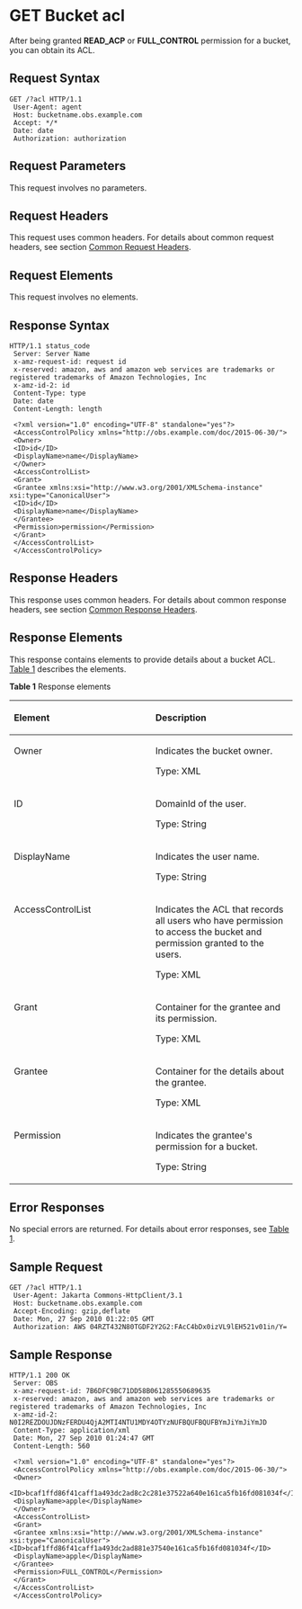 # GET Bucket acl<a name="EN-US_TOPIC_0125560314"></a>

After being granted  **READ\_ACP**  or  **FULL\_CONTROL**  permission for a bucket, you can obtain its ACL.

## Request Syntax<a name="section14898996"></a>

```
GET /?acl HTTP/1.1 
 User-Agent: agent
 Host: bucketname.obs.example.com 
 Accept: */*
 Date: date 
 Authorization: authorization
```

## Request Parameters<a name="section66982100"></a>

This request involves no parameters.

## Request Headers<a name="section65967991"></a>

This request uses common headers. For details about common request headers, see section  [Common Request Headers](common-request-headers.md).

## Request Elements<a name="section56841015"></a>

This request involves no elements.

## Response Syntax<a name="section33178753"></a>

```
HTTP/1.1 status_code 
 Server: Server Name 
 x-amz-request-id: request id 
 x-reserved: amazon, aws and amazon web services are trademarks or registered trademarks of Amazon Technologies, Inc
 x-amz-id-2: id 
 Content-Type: type 
 Date: date 
 Content-Length: length 

 <?xml version="1.0" encoding="UTF-8" standalone="yes"?> 
 <AccessControlPolicy xmlns="http://obs.example.com/doc/2015-06-30/"> 
 <Owner> 
 <ID>id</ID> 
 <DisplayName>name</DisplayName> 
 </Owner> 
 <AccessControlList> 
 <Grant> 
 <Grantee xmlns:xsi="http://www.w3.org/2001/XMLSchema-instance" xsi:type="CanonicalUser"> 
 <ID>id</ID> 
 <DisplayName>name</DisplayName> 
 </Grantee> 
 <Permission>permission</Permission> 
 </Grant> 
 </AccessControlList> 
 </AccessControlPolicy>
```

## Response Headers<a name="section30173329"></a>

This response uses common headers. For details about common response headers, see section  [Common Response Headers](common-response-headers.md).

## Response Elements<a name="section3124510"></a>

This response contains elements to provide details about a bucket ACL.  [Table 1](#table46938871)  describes the elements.

**Table  1**  Response elements

<a name="table46938871"></a>
<table><thead align="left"><tr id="row9451173"><th class="cellrowborder" valign="top" width="50%" id="mcps1.2.3.1.1"><p id="p27347573"><a name="p27347573"></a><a name="p27347573"></a>Element</p>
</th>
<th class="cellrowborder" valign="top" width="50%" id="mcps1.2.3.1.2"><p id="p560958"><a name="p560958"></a><a name="p560958"></a>Description</p>
</th>
</tr>
</thead>
<tbody><tr id="row45437607"><td class="cellrowborder" valign="top" width="50%" headers="mcps1.2.3.1.1 "><p id="p56567512"><a name="p56567512"></a><a name="p56567512"></a>Owner</p>
</td>
<td class="cellrowborder" valign="top" width="50%" headers="mcps1.2.3.1.2 "><p id="p18565754"><a name="p18565754"></a><a name="p18565754"></a>Indicates the bucket owner.</p>
<p id="p32874060"><a name="p32874060"></a><a name="p32874060"></a>Type: XML</p>
</td>
</tr>
<tr id="row27431092"><td class="cellrowborder" valign="top" width="50%" headers="mcps1.2.3.1.1 "><p id="p7325999"><a name="p7325999"></a><a name="p7325999"></a>ID</p>
</td>
<td class="cellrowborder" valign="top" width="50%" headers="mcps1.2.3.1.2 "><p id="p56535059"><a name="p56535059"></a><a name="p56535059"></a>DomainId of the user.</p>
<p id="p39053483"><a name="p39053483"></a><a name="p39053483"></a>Type: String</p>
</td>
</tr>
<tr id="row15937030"><td class="cellrowborder" valign="top" width="50%" headers="mcps1.2.3.1.1 "><p id="p15831091"><a name="p15831091"></a><a name="p15831091"></a>DisplayName</p>
</td>
<td class="cellrowborder" valign="top" width="50%" headers="mcps1.2.3.1.2 "><p id="p7249984"><a name="p7249984"></a><a name="p7249984"></a>Indicates the user name.</p>
<p id="p65249858"><a name="p65249858"></a><a name="p65249858"></a>Type: String</p>
</td>
</tr>
<tr id="row50377813"><td class="cellrowborder" valign="top" width="50%" headers="mcps1.2.3.1.1 "><p id="p54071067"><a name="p54071067"></a><a name="p54071067"></a>AccessControlList</p>
</td>
<td class="cellrowborder" valign="top" width="50%" headers="mcps1.2.3.1.2 "><p id="p17680313"><a name="p17680313"></a><a name="p17680313"></a>Indicates the ACL that records all users who have permission to access the bucket and permission granted to the users.</p>
<p id="p24905097"><a name="p24905097"></a><a name="p24905097"></a>Type: XML</p>
</td>
</tr>
<tr id="row22819288"><td class="cellrowborder" valign="top" width="50%" headers="mcps1.2.3.1.1 "><p id="p36423072"><a name="p36423072"></a><a name="p36423072"></a>Grant</p>
</td>
<td class="cellrowborder" valign="top" width="50%" headers="mcps1.2.3.1.2 "><p id="p64587704"><a name="p64587704"></a><a name="p64587704"></a>Container for the grantee and its permission.</p>
<p id="p44418425"><a name="p44418425"></a><a name="p44418425"></a>Type: XML</p>
</td>
</tr>
<tr id="row64221512"><td class="cellrowborder" valign="top" width="50%" headers="mcps1.2.3.1.1 "><p id="p34559993"><a name="p34559993"></a><a name="p34559993"></a>Grantee</p>
</td>
<td class="cellrowborder" valign="top" width="50%" headers="mcps1.2.3.1.2 "><p id="p47896050"><a name="p47896050"></a><a name="p47896050"></a>Container for the details about the grantee.</p>
<p id="p28411274"><a name="p28411274"></a><a name="p28411274"></a>Type: XML</p>
</td>
</tr>
<tr id="row54374876"><td class="cellrowborder" valign="top" width="50%" headers="mcps1.2.3.1.1 "><p id="p42288863"><a name="p42288863"></a><a name="p42288863"></a>Permission</p>
</td>
<td class="cellrowborder" valign="top" width="50%" headers="mcps1.2.3.1.2 "><p id="p2845858"><a name="p2845858"></a><a name="p2845858"></a>Indicates the grantee's permission for a bucket.</p>
<p id="p25612723"><a name="p25612723"></a><a name="p25612723"></a>Type: String</p>
</td>
</tr>
</tbody>
</table>

## Error Responses<a name="section28120593"></a>

No special errors are returned. For details about error responses, see  [Table 1](error-codes.md#table30733758).

## Sample Request<a name="section11432386"></a>

```
GET /?acl HTTP/1.1 
 User-Agent: Jakarta Commons-HttpClient/3.1
 Host: bucketname.obs.example.com
 Accept-Encoding: gzip,deflate 
 Date: Mon, 27 Sep 2010 01:22:05 GMT  
 Authorization: AWS 04RZT432N80TGDF2Y2G2:FAcC4bDx0izVL9lEH521v01in/Y=  
```

## Sample Response<a name="section35782611"></a>

```
HTTP/1.1 200 OK 
 Server: OBS 
 x-amz-request-id: 7B6DFC9BC71DD58B061285550689635 
 x-reserved: amazon, aws and amazon web services are trademarks or registered trademarks of Amazon Technologies, Inc 
 x-amz-id-2: N0I2REZDOUJDNzFERDU4QjA2MTI4NTU1MDY4OTYzNUFBQUFBQUFBYmJiYmJiYmJD 
 Content-Type: application/xml 
 Date: Mon, 27 Sep 2010 01:24:47 GMT 
 Content-Length: 560  

 <?xml version="1.0" encoding="UTF-8" standalone="yes"?> 
 <AccessControlPolicy xmlns="http://obs.example.com/doc/2015-06-30/"> 
 <Owner> 
 <ID>bcaf1ffd86f41caff1a493dc2ad8c2c281e37522a640e161ca5fb16fd081034f</ID>
 <DisplayName>apple</DisplayName> 
 </Owner> 
 <AccessControlList> 
 <Grant> 
 <Grantee xmlns:xsi="http://www.w3.org/2001/XMLSchema-instance" xsi:type="CanonicalUser">            <ID>bcaf1ffd86f41caff1a493dc2ad881e37540e161ca5fb16fd081034f</ID> 
 <DisplayName>apple</DisplayName> 
 </Grantee> 
 <Permission>FULL_CONTROL</Permission> 
 </Grant> 
 </AccessControlList> 
 </AccessControlPolicy>
```

